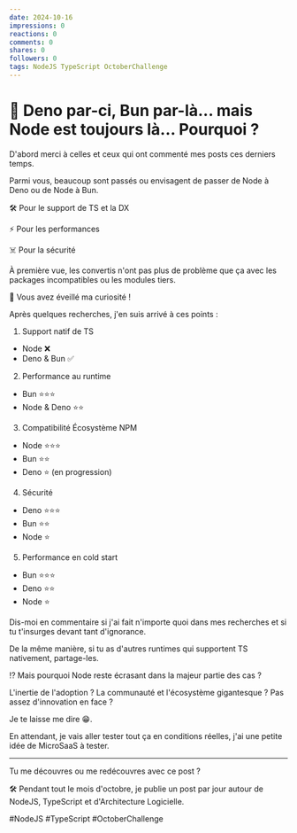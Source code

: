 ```yaml
---
date: 2024-10-16
impressions: 0
reactions: 0
comments: 0
shares: 0
followers: 0
tags: NodeJS TypeScript OctoberChallenge
---
```


# 🤔 Deno par-ci, Bun par-là... mais Node est toujours là... Pourquoi ?

D'abord merci à celles et ceux qui ont commenté mes posts ces derniers temps.

Parmi vous, beaucoup sont passés ou envisagent de passer de Node à Deno ou de Node à Bun.

🛠️ Pour le support de TS et la DX

⚡ Pour les performances

☠️ Pour la sécurité

À première vue, les convertis n'ont pas plus de problème que ça avec les packages incompatibles ou les modules tiers.

🤪 Vous avez éveillé ma curiosité !

Après quelques recherches, j'en suis arrivé à ces points :

1. Support natif de TS

- Node ❌
- Deno & Bun ✅

2. Performance au runtime

- Bun ⭐⭐⭐
- Node & Deno ⭐⭐

3. Compatibilité Écosystème NPM

- Node ⭐⭐⭐
- Bun ⭐⭐
- Deno ⭐ (en progression)

4. Sécurité

- Deno ⭐⭐⭐
- Bun ⭐⭐
- Node ⭐

5. Performance en cold start

- Bun ⭐⭐⭐
- Deno ⭐⭐
- Node ⭐

Dis-moi en commentaire si j'ai fait n'importe quoi dans mes recherches et si tu t'insurges devant tant d'ignorance.

De la même manière, si tu as d'autres runtimes qui supportent TS nativement, partage-les.

⁉️ Mais pourquoi Node reste écrasant dans la majeur partie des cas ?

L'inertie de l'adoption ?
La communauté et l'écosystème gigantesque ?
Pas assez d'innovation en face ?

Je te laisse me dire 😁.

En attendant, je vais aller tester tout ça en conditions réelles, j'ai une petite idée de MicroSaaS à tester.

---

Tu me découvres ou me redécouvres avec ce post ?

🛠️ Pendant tout le mois d'octobre, je publie un post par jour autour de NodeJS, TypeScript et d'Architecture Logicielle.

#NodeJS #TypeScript #OctoberChallenge
